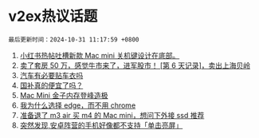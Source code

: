 # v2ex热议话题

`最后更新时间：2024-10-31 11:17:59 +0800`

1. [小红书热帖吐槽新款 Mac mini 关机键设计在底部。](https://www.v2ex.com/t/1084917)
1. [卖了套房 50 万，感觉牛市来了，进军股市！ [第 6 天记录]，卖出上海贝岭](https://www.v2ex.com/t/1084875)
1. [汽车有必要贴车衣吗](https://www.v2ex.com/t/1084910)
1. [国补真的便宜了吗？](https://www.v2ex.com/t/1085159)
1. [Mac Mini 金子内存登峰造极](https://www.v2ex.com/t/1084878)
1. [我为什么选择 edge，而不用 chrome](https://www.v2ex.com/t/1085007)
1. [准备退了 m3 air 买 m4 的 Mac mini，想问下外接 ssd 推荐](https://www.v2ex.com/t/1084929)
1. [突然发现,安卓阵营的手机好像都不支持「单击亮屏」](https://www.v2ex.com/t/1084918)

